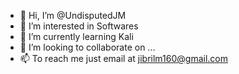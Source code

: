 - 👋 Hi, I’m @UndisputedJM 
- 👀 I’m interested in Softwares 
- 🌱 I’m currently learning Kali 
- 💞️ I’m looking to collaborate on ...
- 📫 To reach me just email at jibrilm160@gmail.com 

<!---
UndisputedJM/UndisputedJM is a ✨ special ✨ repository because its `README.md` (this file) appears on your GitHub profile.
You can click the Preview link to take a look at your changes.
--->
